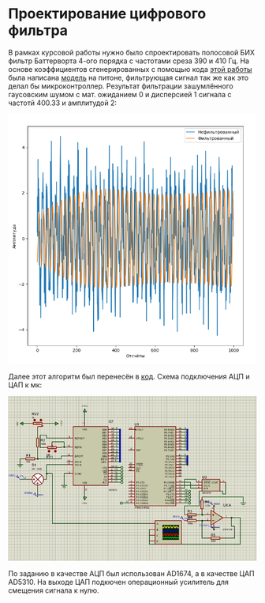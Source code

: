 # Проектирование цифрового фильтра

В рамках курсовой работы нужно было спроектировать полосовой БИХ фильтр Баттерворта 4-ого порядка с частотами среза 390 и 410 Гц. На основе коэффициентов сгенерированных с помощью кода [этой работы](https://github.com/TestPortf/portfolio/blob/main/MetUstrCifrObr/1sem/practika/prac5) была написана [модель](10etap.py) на питоне, фильтрующая сигнал так же как это делал бы микроконтроллер. Результат фильтрации зашумлённого гаусовским шумом с мат. ожиданием 0 и дисперсией 1 сигнала с частотй 400.33 и амплитудой 2:

![1](1.png)

Далее этот алгоритм был перенесён в [код](main.c). Схема подключения АЦП и ЦАП к мк:

![2](2.png)

По заданию в качестве АЦП был использован AD1674, а в качестве ЦАП AD5310. На выходе ЦАП подкючен операционный усилитель для смещения сигнала к нулю.
